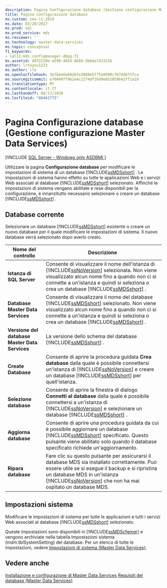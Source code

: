 ```yaml
---
description: Pagina Configurazione database (Gestione configurazione Master Data Services)
title: Pagina Configurazione database
ms.custom: seo-lt-2019
ms.date: 03/20/2017
ms.prod: sql
ms.prod_service: mds
ms.reviewer: ''
ms.technology: master-data-services
ms.topic: conceptual
f1_keywords:
- sql13.mds.configmanager.dbpg.f1
ms.assetid: dd72220e-a599-465d-8b84-9bb6a7433216
author: lrtoyou1223
ms.author: lle
ms.openlocfilehash: 3e7bee6e69dbfe3089e5f75a9500c767dd675fca
ms.sourcegitcommit: e700497f962e4c2274df16d9e651059b42ff1a10
ms.translationtype: MT
ms.contentlocale: it-IT
ms.lasthandoff: 08/17/2020
ms.locfileid: "88461775"
---
```

# <a name="database-configuration-page-master-data-services-configuration-manager"></a>Pagina Configurazione database (Gestione configurazione Master Data Services)

[!INCLUDE [SQL Server - Windows only ASDBMI  ](../includes/applies-to-version/sql-windows-only-asdbmi.md)]

  Utilizzare la pagina **Configurazione database** per modificare le impostazioni di sistema di un database [!INCLUDE[ssMDSshort](../includes/ssmdsshort-md.md)] . Le impostazioni di sistema hanno effetto su tutte le applicazioni Web e i servizi Web associati al database [!INCLUDE[ssMDSshort](../includes/ssmdsshort-md.md)] selezionato. Affinché le impostazioni di sistema vengano abilitate e rese disponibili per la configurazione, è innanzitutto necessario selezionare o creare un database [!INCLUDE[ssMDSshort](../includes/ssmdsshort-md.md)] .  
  
## <a name="current-database"></a>Database corrente  
 Selezionare un database [!INCLUDE[ssMDSshort](../includes/ssmdsshort-md.md)] esistente o creare un nuovo database per il quale modificare le impostazioni di sistema. Il nuovo database verrà selezionato dopo averlo creato.  
  
|Nome del controllo|Descrizione|  
|------------------|-----------------|  
|**Istanza di SQL Server**|Consente di visualizzare il nome dell'istanza di [!INCLUDE[ssNoVersion](../includes/ssnoversion-md.md)] selezionata. Non viene visualizzato alcun nome fino a quando non ci si connette a un'istanza e quindi si seleziona o crea un database [!INCLUDE[ssMDSshort](../includes/ssmdsshort-md.md)] .|  
|**Database Master Data Services**|Consente di visualizzare il nome del database [!INCLUDE[ssMDSshort](../includes/ssmdsshort-md.md)] selezionato. Non viene visualizzato alcun nome fino a quando non ci si connette a un'istanza e quindi si seleziona o crea un database [!INCLUDE[ssMDSshort](../includes/ssmdsshort-md.md)] .|  
|**Versione del database Master Data Services**|La versione dello schema del database [!INCLUDE[ssMDSshort](../includes/ssmdsshort-md.md)] .|  
|**Create Database**|Consente di aprire la procedura guidata **Crea database** dalla quale è possibile connettersi un'istanza di [!INCLUDE[ssNoVersion](../includes/ssnoversion-md.md)] e creare un database [!INCLUDE[ssMDSshort](../includes/ssmdsshort-md.md)] per quell'istanza.|  
|**Selezione database**|Consente di aprire la finestra di dialogo **Connetti al database** dalla quale è possibile connettersi a un'istanza di [!INCLUDE[ssNoVersion](../includes/ssnoversion-md.md)] e selezionare un database [!INCLUDE[ssMDSshort](../includes/ssmdsshort-md.md)] .|  
|**Aggiorna database**|Consente di aprire una procedura guidata da cui è possibile aggiornare un database [!INCLUDE[ssMDSshort](../includes/ssmdsshort-md.md)] specificato. Questo pulsante viene abilitato solo quando il database specificato richiede un'aggiornamento.|  
|**Ripara database**|Fare clic su questo pulsante per assicurarsi il database MDS sia installato correttamente. Può essere utile se si esegue il backup e si ripristina un database MDS in un'istanza [!INCLUDE[ssNoVersion](../includes/ssnoversion-md.md)] che non ha mai ospitato un database MDS.|  
  
## <a name="system-settings"></a>Impostazioni sistema  
 Modificare le impostazioni di sistema per tutte le applicazioni e tutti i servizi Web associati al database [!INCLUDE[ssMDSshort](../includes/ssmdsshort-md.md)] selezionato.  
  
 Queste impostazioni sono disponibili in [!INCLUDE[ssMDScfgmgr](../includes/ssmdscfgmgr-md.md)] e vengono archiviate nella tabella Impostazioni sistema (mdm.tblSystemSetting) del database. Per un elenco di tutte le impostazioni, vedere [Impostazioni di sistema &#40;Master Data Services&#41;](../master-data-services/system-settings-master-data-services.md).  
  
## <a name="see-also"></a>Vedere anche  
[Installazione e configurazione di Master Data Services](../master-data-services/master-data-services-installation-and-configuration.md) [Requisiti del database &#40;Master Data Services&#41;](../master-data-services/install-windows/database-requirements-master-data-services.md)  
  
  
